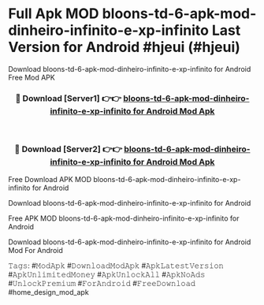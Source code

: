 # Full Apk MOD bloons-td-6-apk-mod-dinheiro-infinito-e-xp-infinito Last Version for Android #hjeui (#hjeui)
Download bloons-td-6-apk-mod-dinheiro-infinito-e-xp-infinito for Android Free Mod APK

<div align="center">
<h3>🔴 Download [Server1] 👉👉 <a href="https://apps.libra.edu.pl?title=bloons-td-6-apk-mod-dinheiro-infinito-e-xp-infinito&ref=18F">bloons-td-6-apk-mod-dinheiro-infinito-e-xp-infinito for Android Mod Apk</a></h3><br>

<h3>🔴 Download [Server2] 👉👉 <a href="https://apps.libra.edu.pl?title=bloons-td-6-apk-mod-dinheiro-infinito-e-xp-infinito&ref=18F">bloons-td-6-apk-mod-dinheiro-infinito-e-xp-infinito for Android Mod Apk</a></h3>
</div>


Free Download APK MOD bloons-td-6-apk-mod-dinheiro-infinito-e-xp-infinito for Android

Download bloons-td-6-apk-mod-dinheiro-infinito-e-xp-infinito for Android 

Free APK MOD bloons-td-6-apk-mod-dinheiro-infinito-e-xp-infinito for Android 

Download bloons-td-6-apk-mod-dinheiro-infinito-e-xp-infinito for Android Mod For Android

𝚃𝚊𝚐𝚜: #𝙼𝚘𝚍𝙰𝚙𝚔 #𝙳𝚘𝚠𝚗𝚕𝚘𝚊𝚍𝙼𝚘𝚍𝙰𝚙𝚔 #𝙰𝚙𝚔𝙻𝚊𝚝𝚎𝚜𝚝𝚅𝚎𝚛𝚜𝚒𝚘𝚗 #𝙰𝚙𝚔𝚄𝚗𝚕𝚒𝚖𝚒𝚝𝚎𝚍𝙼𝚘𝚗𝚎𝚢 #𝙰𝚙𝚔𝚄𝚗𝚕𝚘𝚌𝚔𝙰𝚕𝚕 #𝙰𝚙𝚔𝙽𝚘𝙰𝚍𝚜 #𝚄𝚗𝚕𝚘𝚌𝚔𝙿𝚛𝚎𝚖𝚒𝚞𝚖 #𝙵𝚘𝚛𝙰𝚗𝚍𝚛𝚘𝚒𝚍 #𝙵𝚛𝚎𝚎𝙳𝚘𝚠𝚗𝚕𝚘𝚊𝚍 #home_design_mod_apk